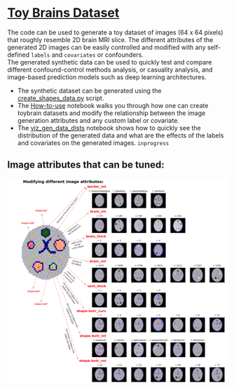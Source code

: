 # [Toy Brains Dataset](https://github.com/RoshanRane/toybrains) 

The code can be used to generate a toy dataset of images (64 x 64 pixels) that roughly resemble 2D brain MRI slice.
The different attributes of the generated 2D images can be easily controlled and modified with any self-defined `labels` and `covariates` or confounders.  
The generated synthetic data can be used to quickly test and compare different confound-control methods analysis, or casuality analysis, and image-based prediction models such as deep learning architectures.

- The synthetic dataset can be generated using the [create_shapes_data.py](create_toybrains.py) script.
- The [How-to-use](docs/How-to-use.ipynb) notebook walks you through how one can create toybrain datasets and modify the relationship between the image generation attributes and any custom label or covariate.
- The [viz_gen_data_dists](viz_data_dists.ipynb) notebook shows how to quickly see the distribution of the generated data and what are the effects of the labels and covariates on the generated images. `inprogress`

## Image attributes that can be tuned:
![Modifying different attributes of the image](docs/toybrains.png)